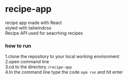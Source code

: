 # recipe-app

recipe app made with React <br>
styled with tailwindcss <br>
Recipe API used for seacrhing recipes 

### how to run
1.clone the repository to your local working environment<br>
2.open command line <br>
3.cd to the directory `/recipe-app`<br>
4.In the command line type the code `npm run` and hit enter
